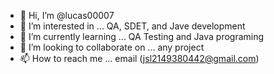 - 👋 Hi, I’m @lucas00007
- 👀 I’m interested in ... QA, SDET, and Jave development
- 🌱 I’m currently learning ... QA Testing and Java programing
- 💞️ I’m looking to collaborate on ... any project
- 📫 How to reach me ... email (jsl2149380442@gmail.com)

<!---
lucas00007/lucas00007 is a ✨ special ✨ repository because its `README.md` (this file) appears on your GitHub profile.
You can click the Preview link to take a look at your changes.
--->
